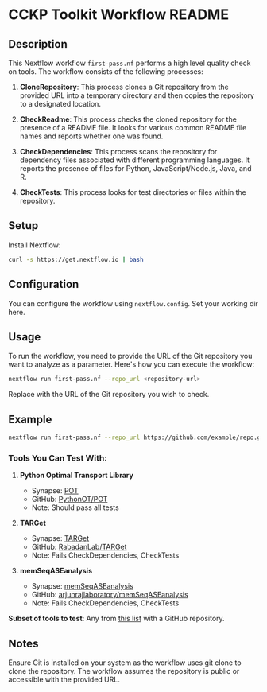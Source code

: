 # CCKP Toolkit Workflow README

## Description

This Nextflow workflow `first-pass.nf` performs a high level quality check on tools. The workflow consists of the following processes:

1. **CloneRepository**: This process clones a Git repository from the provided URL into a temporary directory and then copies the repository to a designated location.

2. **CheckReadme**: This process checks the cloned repository for the presence of a README file. It looks for various common README file names and reports whether one was found.

3. **CheckDependencies**: This process scans the repository for dependency files associated with different programming languages. It reports the presence of files for Python, JavaScript/Node.js, Java, and R.

4. **CheckTests**: This process looks for test directories or files within the repository.

## Setup

Install Nextflow:

```sh
curl -s https://get.nextflow.io | bash
```
## Configuration

You can configure the workflow using `nextflow.config`. Set your working dir here.

## Usage

To run the workflow, you need to provide the URL of the Git repository you want to analyze as a parameter. Here's how you can execute the workflow:

```bash
nextflow run first-pass.nf --repo_url <repository-url>
```

Replace <repository-url> with the URL of the Git repository you wish to check.

## Example
```bash
nextflow run first-pass.nf --repo_url https://github.com/example/repo.git
```
### Tools You Can Test With:

1. **Python Optimal Transport Library**  
   - Synapse: [POT](https://cancercomplexity.synapse.org/Explore/Tools/DetailsPage?toolName=POT)  
   - GitHub: [PythonOT/POT](https://github.com/PythonOT/POT)  
   - Note: Should pass all tests

2. **TARGet**  
   - Synapse: [TARGet](https://cancercomplexity.synapse.org/Explore/Tools/DetailsPage?toolName=TARGet)  
   - GitHub: [RabadanLab/TARGet](https://github.com/RabadanLab/TARGet/tree/master)  
   - Note: Fails CheckDependencies, CheckTests

3. **memSeqASEanalysis**  
   - Synapse: [memSeqASEanalysis](https://cancercomplexity.synapse.org/Explore/Tools/DetailsPage?toolName=memSeqASEanalysis)  
   - GitHub: [arjunrajlaboratory/memSeqASEanalysis](https://github.com/arjunrajlaboratory/memSeqASEanalysis)
   - Note: Fails CheckDependencies, CheckTests

**Subset of tools to test**: Any from [this list](https://cancercomplexity.synapse.org/Explore/Tools) with a GitHub repository.

## Notes
Ensure Git is installed on your system as the workflow uses git clone to clone the repository. The workflow assumes the repository is public or accessible with the provided URL.
